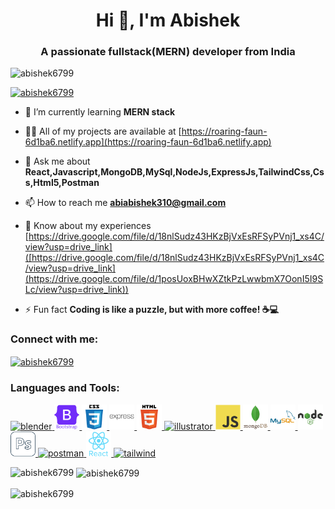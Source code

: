 <h1 align="center">Hi 👋, I'm Abishek</h1>
<h3 align="center">A passionate fullstack(MERN) developer from India</h3>

<p align="left"> <img src="https://komarev.com/ghpvc/?username=abishek6799&label=Profile%20views&color=0e75b6&style=flat" alt="abishek6799" /> </p>

<p align="left"> <a href="https://github.com/ryo-ma/github-profile-trophy"><img src="https://github-profile-trophy.vercel.app/?username=abishek6799" alt="abishek6799" /></a> </p>

- 🌱 I’m currently learning **MERN stack**

- 👨‍💻 All of my projects are available at [https://roaring-faun-6d1ba6.netlify.app](https://roaring-faun-6d1ba6.netlify.app)

- 💬 Ask me about **React,Javascript,MongoDB,MySql,NodeJs,ExpressJs,TailwindCss,Css,Html5,Postman**

- 📫 How to reach me **abiabishek310@gmail.com**

- 📄 Know about my experiences [https://drive.google.com/file/d/18nlSudz43HKzBjVxEsRFSyPVnj1_xs4C/view?usp=drive_link]([https://drive.google.com/file/d/18nlSudz43HKzBjVxEsRFSyPVnj1_xs4C/view?usp=drive_link](https://drive.google.com/file/d/1posUoxBHwXZtkPzLwwbmX7OonI5I9SLc/view?usp=drive_link))

- ⚡ Fun fact **Coding is like a puzzle, but with more coffee! ☕💻**

<h3 align="left">Connect with me:</h3>
<p align="left">
<a href="https://linkedin.com/in/abishek6799" target="blank"><img align="center" src="https://raw.githubusercontent.com/rahuldkjain/github-profile-readme-generator/master/src/images/icons/Social/linked-in-alt.svg" alt="abishek6799" height="30" width="40" /></a>
</p>

<h3 align="left">Languages and Tools:</h3>
<p align="left"> <a href="https://www.blender.org/" target="_blank" rel="noreferrer"> <img src="https://download.blender.org/branding/community/blender_community_badge_white.svg" alt="blender" width="40" height="40"/> </a> <a href="https://getbootstrap.com" target="_blank" rel="noreferrer"> <img src="https://raw.githubusercontent.com/devicons/devicon/master/icons/bootstrap/bootstrap-plain-wordmark.svg" alt="bootstrap" width="40" height="40"/> </a> <a href="https://www.w3schools.com/css/" target="_blank" rel="noreferrer"> <img src="https://raw.githubusercontent.com/devicons/devicon/master/icons/css3/css3-original-wordmark.svg" alt="css3" width="40" height="40"/> </a> <a href="https://expressjs.com" target="_blank" rel="noreferrer"> <img src="https://raw.githubusercontent.com/devicons/devicon/master/icons/express/express-original-wordmark.svg" alt="express" width="40" height="40"/> </a> <a href="https://www.w3.org/html/" target="_blank" rel="noreferrer"> <img src="https://raw.githubusercontent.com/devicons/devicon/master/icons/html5/html5-original-wordmark.svg" alt="html5" width="40" height="40"/> </a> <a href="https://www.adobe.com/in/products/illustrator.html" target="_blank" rel="noreferrer"> <img src="https://www.vectorlogo.zone/logos/adobe_illustrator/adobe_illustrator-icon.svg" alt="illustrator" width="40" height="40"/> </a> <a href="https://developer.mozilla.org/en-US/docs/Web/JavaScript" target="_blank" rel="noreferrer"> <img src="https://raw.githubusercontent.com/devicons/devicon/master/icons/javascript/javascript-original.svg" alt="javascript" width="40" height="40"/> </a> <a href="https://www.mongodb.com/" target="_blank" rel="noreferrer"> <img src="https://raw.githubusercontent.com/devicons/devicon/master/icons/mongodb/mongodb-original-wordmark.svg" alt="mongodb" width="40" height="40"/> </a> <a href="https://www.mysql.com/" target="_blank" rel="noreferrer"> <img src="https://raw.githubusercontent.com/devicons/devicon/master/icons/mysql/mysql-original-wordmark.svg" alt="mysql" width="40" height="40"/> </a> <a href="https://nodejs.org" target="_blank" rel="noreferrer"> <img src="https://raw.githubusercontent.com/devicons/devicon/master/icons/nodejs/nodejs-original-wordmark.svg" alt="nodejs" width="40" height="40"/> </a> <a href="https://www.photoshop.com/en" target="_blank" rel="noreferrer"> <img src="https://raw.githubusercontent.com/devicons/devicon/master/icons/photoshop/photoshop-line.svg" alt="photoshop" width="40" height="40"/> </a> <a href="https://postman.com" target="_blank" rel="noreferrer"> <img src="https://www.vectorlogo.zone/logos/getpostman/getpostman-icon.svg" alt="postman" width="40" height="40"/> </a> <a href="https://reactjs.org/" target="_blank" rel="noreferrer"> <img src="https://raw.githubusercontent.com/devicons/devicon/master/icons/react/react-original-wordmark.svg" alt="react" width="40" height="40"/> </a> <a href="https://tailwindcss.com/" target="_blank" rel="noreferrer"> <img src="https://www.vectorlogo.zone/logos/tailwindcss/tailwindcss-icon.svg" alt="tailwind" width="40" height="40"/> </a> </p>

<p><img align="left" src="https://github-readme-stats.vercel.app/api/top-langs?username=abishek6799&show_icons=true&locale=en&layout=compact" alt="abishek6799" /></p>

<p>&nbsp;<img align="center" src="https://github-readme-stats.vercel.app/api?username=abishek6799&show_icons=true&locale=en" alt="abishek6799" /></p>

<p><img align="center" src="https://github-readme-streak-stats.herokuapp.com/?user=abishek6799&" alt="abishek6799" /></p>

